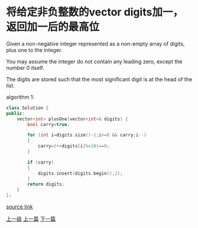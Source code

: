 # 将给定非负整数的vector<int> digits加一，返回加一后的最高位

Given a non-negative integer represented as a non-empty array of digits, plus one to the integer.

You may assume the integer do not contain any leading zero, except the number 0 itself.

The digits are stored such that the most significant digit is at the head of the list.


algorithm 1:

```c++
class Solution {
public:
    vector<int> plusOne(vector<int>& digits) {
        bool carry=true;

        for (int i=digits.size()-1;i>=0 && carry;i--)
        {
            carry=(++digits[i]%=10)==0;
        }

        if (carry)
        {
            digits.insert(digits.begin(),1);
        }
        return digits;
    }
};
```

[source link](https://leetcode.com/problems/plus-one/discuss/)


[上一级](base.md)
[上一篇](next_permutation.md)
[下一篇](pow(x,n).md)
